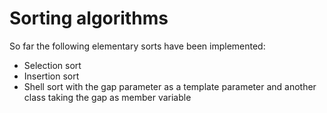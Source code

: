 # Sorting algorithms

So far the following elementary sorts have been implemented:

* Selection sort
* Insertion sort
* Shell sort with the gap parameter as a template parameter and another class taking the gap as member variable


